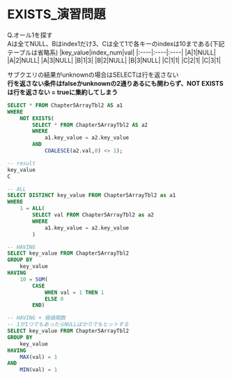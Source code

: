 # EXISTS_演習問題
Q.オール1を探す  
Aは全てNULL、Bはindex1だけ3、Cは全て1で各キーのindexは10まである(下記テーブルは省略系)
|key_value|index_num|val|
|:----|:----|:----|
|A|1|NULL|
|A|2|NULL|
|A|3|NULL|
|B|1|3|
|B|2|NULL|
|B|3|NULL|
|C|1|1|
|C|2|1|
|C|3|1|

サブクエリの結果がunknownの場合はSELECTは行を返さない  
**行を返さない条件はfalseかunknownの2通りあるにも関わらず、NOT EXISTSは行を返さない = trueに集約してしまう**
``` sql
SELECT * FROM Chapter5ArrayTbl2 AS a1
WHERE
	NOT EXISTS(
		SELECT * FROM Chapter5ArrayTbl2 AS a2
		WHERE
			a1.key_value = a2.key_value
		AND
			COALESCE(a2.val,0) <> 1);

-- result
key_value
C

-- ALL
SELECT DISTINCT key_value FROM Chapter5ArrayTbl2 as a1
WHERE
	1 = ALL(
		SELECT val FROM Chapter5ArrayTbl2 as a2
		WHERE
			a1.key_value = a2.key_value
		)

-- HAVING
SELECT key_value FROM Chapter5ArrayTbl2
GROUP BY
	key_value
HAVING
	10 = SUM(
		CASE
			WHEN val = 1 THEN 1
			ELSE 0
		END)

-- HAVING + 極値関数
-- 1が1つでもあったらNULLばかりでもヒットする
SELECT key_value FROM Chapter5ArrayTbl2
GROUP BY
	key_value
HAVING
	MAX(val) = 1
AND
	MIN(val) = 1
```

